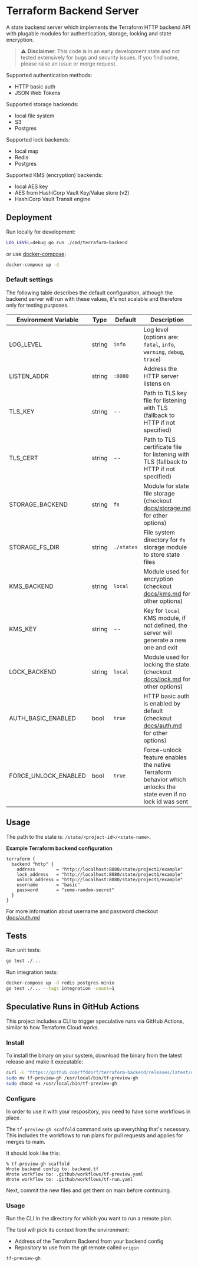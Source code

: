 # Terraform Backend Server

A state backend server which implements the Terraform HTTP backend API with plugable modules for authentication, storage, locking and state encryption.

> :warning: **Disclaimer**: This code is in an early development state and not tested extensively for bugs and security issues. If you find some, please raise an issue or merge request.

Supported authentication methods:

- HTTP basic auth
- JSON Web Tokens

Supported storage backends:

- local file system
- S3
- Postgres

Supported lock backends:

- local map
- Redis
- Postgres

Supported KMS (encryption) backends:

- local AES key
- AES from HashiCorp Vault Key/Value store (v2)
- HashiCorp Vault Transit engine

## Deployment

Run locally for development:

```sh
LOG_LEVEL=debug go run ./cmd/terraform-backend
```

or use [docker-compose](./docker-compose.yml):

```sh
docker-compose up -d
```

### Default settings

The following table describes the default configuration, although the backend server will run with these values, it's not scalable and therefore only for testing purposes.

| Environment Variable | Type   | Default    | Description                                                                                                    |
| -------------------- | ------ | ---------- | -------------------------------------------------------------------------------------------------------------- |
| LOG_LEVEL            | string | `info`     | Log level (options are: `fatal`, `info`, `warning`, `debug`, `trace`)                                          |
| LISTEN_ADDR          | string | `:8080`    | Address the HTTP server listens on                                                                             |
| TLS_KEY              | string | --         | Path to TLS key file for listening with TLS (fallback to HTTP if not specified)                                |
| TLS_CERT             | string | --         | Path to TLS certificate file for listening with TLS (fallback to HTTP if not specified)                        |
| STORAGE_BACKEND      | string | `fs`       | Module for state file storage (checkout [docs/storage.md](./docs/storage.md) for other options)                |
| STORAGE_FS_DIR       | string | `./states` | File system directory for `fs` storage module to store state files                                             |
| KMS_BACKEND          | string | `local`    | Module used for encryption (checkout [docs/kms.md](./docs/kms.md) for other options)                           |
| KMS_KEY              | string | --         | Key for `local` KMS module, if not defined, the server will generate a new one and exit                        |
| LOCK_BACKEND         | string | `local`    | Module used for locking the state (checkout [docs/lock.md](./docs/lock.md) for other options)                  |
| AUTH_BASIC_ENABLED   | bool   | `true`     | HTTP basic auth is enabled by default (checkout [docs/auth.md](./docs/auth.md) for other options)              |
| FORCE_UNLOCK_ENABLED | bool   | `true`     | Force-unlock feature enables the native Terraform behavior which unlocks the state even if no lock id was sent |

## Usage

The path to the state is: `/state/<project-id>/<state-name>`.

**Example Terraform backend configuration**

```hcl
terraform {
  backend "http" {
    address        = "http://localhost:8080/state/project1/example"
    lock_address   = "http://localhost:8080/state/project1/example"
    unlock_address = "http://localhost:8080/state/project1/example"
    username       = "basic"
    password       = "some-random-secret"
  }
}
```

For more information about username and password checkout [docs/auth.md](./docs/auth.md)

## Tests

Run unit tests:

```sh
go test ./...
```

Run integration tests:

```sh
docker-compose up -d redis postgres minio
go test ./... --tags integration -count=1
```

## Speculative Runs in GitHub Actions

This project includes a CLI to trigger speculative runs via GitHub Actions, similar to how Terraform Cloud works.

### Install

To install the binary on your system, download the binary from the latest release and make it executable:

```sh
curl -L "https://github.com/ffddorf/terraform-backend/releases/latest/download/tf-preview-gh_$(uname -s | tr '[:upper:]' '[:lower:]')-$(uname -m)" > tf-preview-gh
sudo mv tf-preview-gh /usr/local/bin/tf-preview-gh
sudo chmod +x /usr/local/bin/tf-preview-gh
```

### Configure

In order to use it with your respository, you need to have some workflows in place.

The `tf-preview-gh scaffold` command sets up everything that's necessary. This includes the workflows to run plans for pull requests and applies for merges to main.

It should look like this:

```
% tf-preview-gh scaffold
Wrote backend config to: backend.tf
Wrote workflow to: .github/workflows/tf-preview.yaml
Wrote workflow to: .github/workflows/tf-run.yaml
```

Next, commit the new files and get them on main before continuing.

### Usage

Run the CLI in the directory for which you want to run a remote plan.

The tool will pick its context from the environment:

- Address of the Terraform Backend from your backend config
- Repository to use from the git remote called `origin`

```
tf-preview-gh
```
